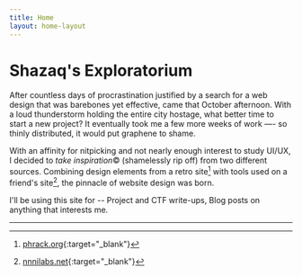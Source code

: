 ```yaml
---
title: Home
layout: home-layout
---
```

# Shazaq's Exploratorium
After countless days of procrastination justified by a search for a web design that was barebones yet effective, came that October afternoon. With a loud thunderstorm holding the entire city hostage, what better time to start a new project? It eventually took me a few more weeks of work —- so thinly distributed, it would put graphene to shame.

With an affinity for nitpicking and not nearly enough interest to study UI/UX, I decided to _take inspiration_&copy; (shamelessly rip off) from two different sources. Combining design elements from a retro site[^1] with tools used on a friend's site[^2], the pinnacle of website design was born.

I'll be using this site for -- Project and CTF write-ups, Blog posts on anything that interests me.

---

[^1]: [phrack.org](https://phrack.org/){:target="_blank"}
[^2]: [nnnilabs.net](https://nnnilabs.net/){:target="_blank"}
